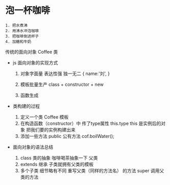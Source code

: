 # 泡一杯咖啡
    1. 把水煮沸
    2. 用沸水冲泡咖啡
    3. 把咖啡倒进杯子
    4. 加糖和牛奶

传统的面向对象
Coffee 类


- js 面向对象的实现方式
    1. 对象字面量  表达性强 独一无二
        {
            name:'刘',
        }

    2. 模板批量生产
        class + constructor + new 

    3. 函数生成

- 类构建的过程
    1. 定义一个类 Coffee 模板
    2. 在构造函数（constructor）中 传了type属性
        this.type this 是实例后的对象
        把我们要的实例构建出来
    3. 添加一些方法 public 公有方法
        cof.boilWater();

- 面向对象的语法总结
    1. class 类的抽象 咖啡喝茶抽象一下 父类
    2. extends 继承
        子类就拥有父类的模板
    3. 多个子类 细节略有不同
        重写父类（同样的方法名） 的方法
        super 调用父类的方法 


